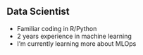 ## Data Scientist

- Familiar coding in R/Python
- 2 years experience in machine learning 
- I’m currently learning more about MLOps




